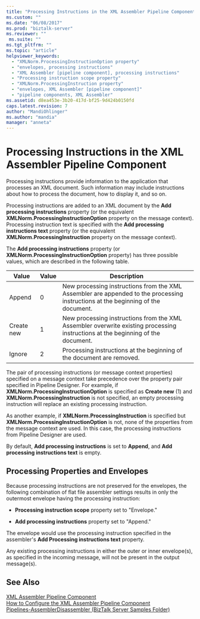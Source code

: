 ```yaml
---
title: "Processing Instructions in the XML Assembler Pipeline Component | Microsoft Docs"
ms.custom: ""
ms.date: "06/08/2017"
ms.prod: "biztalk-server"
ms.reviewer: ""
 ms.suite: ""
ms.tgt_pltfrm: ""
ms.topic: "article"
helpviewer_keywords: 
  - "XMLNorm.ProcessingInstructionOption property"
  - "envelopes, processing instructions"
  - "XML Assembler [pipeline component], processing instructions"
  - "Processing instruction scope property"
  - "XMLNorm.ProcessingInstruction property"
  - "envelopes, XML Assembler [pipeline component]"
  - "pipeline components, XML Assembler"
ms.assetid: d8ea453e-3b20-417d-bf25-9d424b0150fd
caps.latest.revision: 7
author: "MandiOhlinger"
ms.author: "mandia"
manager: "anneta"
---
```

# Processing Instructions in the XML Assembler Pipeline Component
Processing instructions provide information to the application that processes an XML document. Such information may include instructions about how to process the document, how to display it, and so on.  
  
 Processing instructions are added to an XML document by the **Add processing instructions** property (or the equivalent **XMLNorm.ProcessingInstructionOption** property on the message context). Processing instruction text is specified with the **Add processing instructions text** property (or the equivalent **XMLNorm.ProcessingInstruction** property on the message context).  
  
 The **Add processing instructions** property (or **XMLNorm.ProcessingInstructionOption** property) has three possible values, which are described in the following table.  
  
|Value|Value|Description|  
|-----------|-----------|-----------------|  
|Append|0|New processing instructions from the XML Assembler are appended to the processing instructions at the beginning of the document.|  
|Create new|1|New processing instructions from the XML Assembler overwrite existing processing instructions at the beginning of the document.|  
|Ignore|2|Processing instructions at the beginning of the document are removed.|  
  
 The pair of processing instructions (or message context properties) specified on a message context take precedence over the property pair specified in Pipeline Designer. For example, if **XMLNorm.ProcessingInstructionOption** is specified as **Create new** (1) and **XMLNorm.ProcessingInstruction** is not specified, an empty processing instruction will replace an existing processing instruction.  
  
 As another example, if **XMLNorm.ProcessingInstruction** is specified but **XMLNorm.ProcessingInstructionOption** is not, none of the properties from the message context are used. In this case, the processing instructions from Pipeline Designer are used.  
  
 By default, **Add processing instructions** is set to **Append**, and **Add processing instructions text** is empty.  
  
## Processing Properties and Envelopes  
 Because processing instructions are not preserved for the envelopes, the following combination of flat file assembler settings results in only the outermost envelope having the processing instruction:  
  
-   **Processing instruction scope** property set to "Envelope."  
  
-   **Add processing instructions** property set to "Append."  
  
 The envelope would use the processing instruction specified in the assembler's **Add Processing instructions text** property.  
  
 Any existing processing instructions in either the outer or inner envelope(s), as specified in the incoming message, will not be present in the output message(s).  
  
## See Also  
 [XML Assembler Pipeline Component](../core/xml-assembler-pipeline-component.md)   
 [How to Configure the XML Assembler Pipeline Component](../core/how-to-configure-the-xml-assembler-pipeline-component.md)   
 [Pipelines-AssemblerDisassembler (BizTalk Server Samples Folder)](../core/pipelines-assemblerdisassembler-biztalk-server-samples-folder.md)